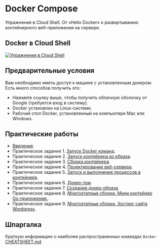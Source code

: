 # Docker Compose

Упражнения в Cloud Shell. От «Hello Docker» к развертыванию контейнерного веб-приложения на сервере.

## Docker в Cloud Shell

[![Упражнения в Cloud Shell](https://gstatic.com/cloudssh/images/open-btn.svg)](https://console.cloud.google.com/cloudshell/editor?cloudshell_git_repo=https://github.com/BosenkoTM/UC-WD.git)

## Предварительные условия

Вам необходимо иметь доступ к машине с установленным докером.
Есть много способов получить это:
* Нажмите ссылку выше, чтобы получить облачную оболочку от Google (требуется вход в систему).
* Docker установлен на Linux-системе.
* Рабочий стол Docker, установленный на компьютере Mac или Windows.

## Практические работы

- [Введение](labs/00-getting-started.md).
- Практическое задание 1. [Запуск Docker команд](https://github.com/BosenkoTM/UC-WD/blob/main/docker-compose/labs/01-hello-world.md).
- Практическое задание 2. [Запуск контейнера из образа](https://github.com/BosenkoTM/UC-WD/blob/main/docker-compose/labs/02-running-images.md).
- Практическое задание 3. [Сборка контейнера](https://github.com/BosenkoTM/UC-WD/blob/main/docker-compose/labs/03-deletion.md).
- Практическое задание 4. [Проектирование веб-сервера](https://github.com/BosenkoTM/UC-WD/blob/main/docker-compose/labs/04-port-forward.md).
- Практическое задание 5. [Запуск и выполнение процессов в контейнере](https://github.com/BosenkoTM/UC-WD/blob/main/docker-compose/labs/05-executing.md).
- Практическое задание 6. [Докер-том](https://github.com/BosenkoTM/UC-WD/blob/main/docker-compose/labs/06-volumes.md).
- Практическое задание 7. [Создание докер-образа](https://github.com/BosenkoTM/UC-WD/blob/main/docker-compose/labs/07-building-an-image.md).
- Практическое задание 8. [Многоэтапные сборки. Мини контейнер Go-приложения.](https://github.com/BosenkoTM/UC-WD/blob/main/docker-compose/labs/08-multi-stage-builds.md).
- Практическое задание 9. [Многоэтапные сборки. Хостинг сайта Wordpress](https://github.com/BosenkoTM/UC-WD/blob/main/docker-compose/labs/09-multi-container.md).

## Шпаргалка

Краткую информацию о наиболее распространенных командах `Docker` [CHEATSHEET.md](CHEATSHEET.md).


